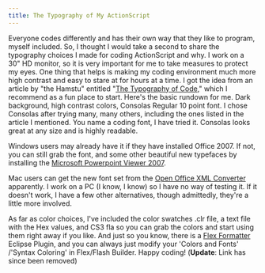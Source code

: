 ```yaml
---
title: The Typography of My ActionScript
---
```


Everyone codes differently and has their own way that they like to program, myself included. So, I thought I would take a second to share the typography choices I made for coding ActionScript and why. I work on a 30" HD monitor, so it is very important for me to take measures to protect my eyes. One thing that helps is making my coding environment much more high contrast and easy to stare at for hours at a time. I got the idea from an article by "the Hamstu" entitled "<a title="The hamstu - The Typography of Code" href="http://blog.hamstu.com/2008/02/03/the-typography-of-code/">The Typography of Code</a>," which I recommend as a fun place to start. Here's the basic rundown for me. Dark background, high contrast colors, Consolas Regular 10 point font. I chose Consolas after trying many, many others, including the ones listed in the article I mentioned. You name a coding font, I have tried it. Consolas looks great at any size and is highly readable.

Windows users may already have it if they have installed Office 2007. If not, you can still grab the font, and some other beautiful new typefaces by installing the <a title="Microsoft - Download Powerpoint Viewer 2007" href="http://www.microsoft.com/downloads/details.aspx?familyid=048DC840-14E1-467D-8DCA-19D2A8FD7485&amp;displaylang=en">Microsoft Powerpoint Viewer 2007</a>.

Mac users can get the new font set from the <a title="Using Calibri and other Office 2007 fonts on the Mac" href="http://www.dbdes.com/tech_tips/using-calibri-and-other-office-2007-fonts-mac">Open Office XML Converter</a> apparently. I work on a PC (I know, I know) so I have no way of testing it. If it doesn't work, I have a few other alternatives, though admittedly, they're a little more involved.

As far as color choices, I've included the color swatches .clr file, a text file with the Hex values, and CS3 fla so you can grab the colors and start using them right away if you like. And just so you know, there is a <a title="Sourceforge - Flex Formatter" href="http://sourceforge.net/projects/flexformatter/">Flex Formatter</a> Eclipse Plugin, and you can always just modify your 'Colors and Fonts' /'Syntax Coloring' in Flex/Flash Builder. Happy coding! (**Update**: Link has since been removed)
